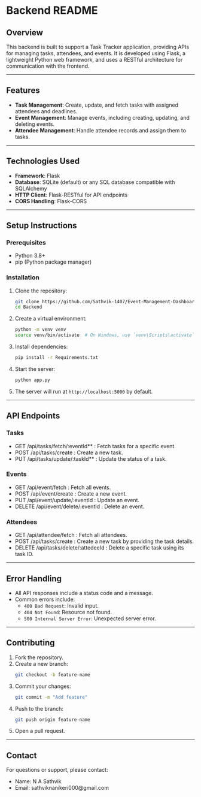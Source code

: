 # Backend README

## Overview

This backend is built to support a Task Tracker application, providing APIs for managing tasks, attendees, and events. It is developed using Flask, a lightweight Python web framework, and uses a RESTful architecture for communication with the frontend.

---

## Features

- **Task Management**: Create, update, and fetch tasks with assigned attendees and deadlines.
- **Event Management**: Manage events, including creating, updating, and deleting events.
- **Attendee Management**: Handle attendee records and assign them to tasks.

---

## Technologies Used

- **Framework**: Flask
- **Database**: SQLite (default) or any SQL database compatible with SQLAlchemy
- **HTTP Client**: Flask-RESTful for API endpoints
- **CORS Handling**: Flask-CORS

---

## Setup Instructions

### Prerequisites

- Python 3.8+
- pip (Python package manager)

### Installation

1. Clone the repository:

   ```bash
   git clone https://github.com/Sathvik-1407/Event-Management-Dashboard.git
   cd Backend
   ```

2. Create a virtual environment:

   ```bash
   python -m venv venv
   source venv/bin/activate  # On Windows, use `venv\Scripts\activate`
   ```

3. Install dependencies:

   ```bash
   pip install -r Requirements.txt
   ```

4. Start the server:

   ```bash
   python app.py
   ```

5. The server will run at `http://localhost:5000` by default.

---

## API Endpoints

### Tasks

- GET /api/tasks/fetch/:eventId**     : Fetch tasks for a specific event.
- POST /api/tasks/create              : Create a new task.
- PUT /api/tasks/update/:taskId**     : Update the status of a task.

### Events

- GET /api/event/fetch              : Fetch all events.
- POST /api/event/create            : Create a new event.
- PUT /api/event/update/:eventId    : Update an event.
- DELETE /api/event/delete/:eventId : Delete an event.

### Attendees

- GET /api/attendee/fetch             : Fetch all attendees.
- POST /api/tasks/create              : Create a new task by providing the task details.
- DELETE /api/tasks/delete/:attedeeId : Delete a specific task using its task ID.

---

## Error Handling

- All API responses include a status code and a message.
- Common errors include:
  - `400 Bad Request`: Invalid input.
  - `404 Not Found`: Resource not found.
  - `500 Internal Server Error`: Unexpected server error.

---

## Contributing

1. Fork the repository.
2. Create a new branch:
   ```bash
   git checkout -b feature-name
   ```
3. Commit your changes:
   ```bash
   git commit -m "Add feature"
   ```
4. Push to the branch:
   ```bash
   git push origin feature-name
   ```
5. Open a pull request.

---
## Contact

For questions or support, please contact:

- Name: N A Sathvik
- Email: sathviknanikeri000\@gmail.com

